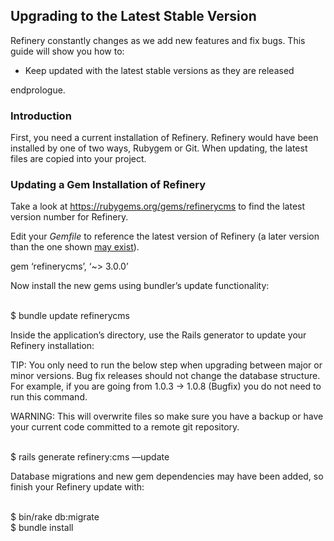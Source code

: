 Upgrading to the Latest Stable Version
--------------------------------------

Refinery constantly changes as we add new features and fix bugs. This
guide will show you how to:

-   Keep updated with the latest stable versions as they are released

endprologue.

### Introduction

First, you need a current installation of Refinery. Refinery would have
been installed by one of two ways, Rubygem or Git. When updating, the
latest files are copied into your project.

### Updating a Gem Installation of Refinery

Take a look at <https://rubygems.org/gems/refinerycms> to find the
latest version number for Refinery.

Edit your *Gemfile* to reference the latest version of Refinery (a later
version than the one shown [may
exist](https://rubygems.org/gems/refinerycms/versions)).

<ruby>\
gem ‘refinerycms’, ‘\~&gt; 3.0.0’\
</ruby>

Now install the new gems using bundler’s update functionality:

<shell>\
\$ bundle update refinerycms\
</shell>

Inside the application’s directory, use the Rails generator to update
your Refinery installation:

TIP: You only need to run the below step when upgrading between major or
minor versions. Bug fix releases should not change the database
structure. For example, if you are going from 1.0.3 -&gt; 1.0.8 (Bugfix)
you do not need to run this command.

WARNING: This will overwrite files so make sure you have a backup or
have your current code committed to a remote git repository.

<shell>\
\$ rails generate refinery:cms —update\
</shell>

Database migrations and new gem dependencies may have been added, so
finish your Refinery update with:

<shell>\
\$ bin/rake db:migrate\
\$ bundle install\
</shell>
